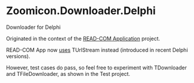 # Zoomicon.Downloader.Delphi
Downloader for Delphi

Originated in the context of the [READ-COM Application](https://github.com/Zoomicon/READCOM_App) project.

READ-COM App now [uses](https://github.com/Zoomicon/READCOM_App/blob/fa841b5a1b99a9ce46bda70c754378d58539892d/App/Views/READCOM.Views.Main.pas#L1167) TUrlStream instead (introduced in recent Delphi versions).

However, test cases do pass, so feel free to experiment with TDownloader and TFileDownloader, as shown in the Test project.